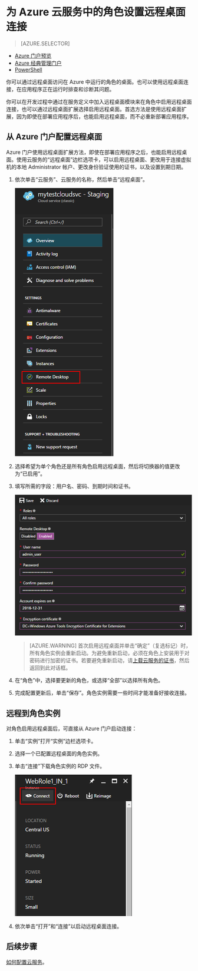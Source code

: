 <properties
    pageTitle="为 Azure 云服务中的角色启用远程桌面连接 | Azure"
    description="如何配置 Azure 云服务应用程序以允许远程桌面连接"
    services="cloud-services"
    documentationcenter=""
    author="seanmck"
    manager="timlt"
    editor="" />  

<tags
    ms.assetid="73ea1d64-1529-4d72-b58e-f6c10499e6bb"
    ms.service="cloud-services"
    ms.workload="tbd"
    ms.tgt_pltfrm="na"
    ms.devlang="na"
    ms.topic="article"
    ms.date="11/28/2016"
    wacn.date=""
    ms.author="seanmck" />  


# 为 Azure 云服务中的角色设置远程桌面连接
>[AZURE.SELECTOR]
- [Azure 门户预览](/documentation/articles/cloud-services-role-enable-remote-desktop-new-portal/)
- [Azure 经典管理门户](/documentation/articles/cloud-services-role-enable-remote-desktop/)
- [PowerShell](/documentation/articles/cloud-services-role-enable-remote-desktop-powershell/)


你可以通过远程桌面访问在 Azure 中运行的角色的桌面。也可以使用远程桌面连接，在应用程序正在运行时排查和诊断其问题。

你可以在开发过程中通过在服务定义中加入远程桌面模块来在角色中启用远程桌面连接，也可以通过远程桌面扩展选择启用远程桌面。首选方法是使用远程桌面扩展，因为即使在部署应用程序后，也能启用远程桌面，而不必重新部署应用程序。

## 从 Azure 门户配置远程桌面
Azure 门户使用远程桌面扩展方法，即使在部署应用程序之后，也能启用远程桌面。使用云服务的“远程桌面”边栏选项卡，可以启用远程桌面、更改用于连接虚拟机的本地 Administrator 帐户、更改身份验证使用的证书，以及设置到期日期。

1. 依次单击“云服务”、云服务的名称，然后单击“远程桌面”。

    ![云服务远程桌面](./media/cloud-services-role-enable-remote-desktop-new-portal/CloudServices_Remote_Desktop.png)  


2. 选择希望为单个角色还是所有角色启用远程桌面，然后将切换器的值更改为“已启用”。

3. 填写所需的字段：用户名、密码、到期时间和证书。

    ![云服务远程桌面](./media/cloud-services-role-enable-remote-desktop-new-portal/CloudServices_Remote_Desktop_Details.png)  


   > [AZURE.WARNING]
   首次启用远程桌面并单击“确定”（复选标记）时，所有角色实例会重新启动。为避免重新启动，必须在角色上安装用于对密码进行加密的证书。若要避免重新启动，请[上载云服务的证书](/documentation/articles/cloud-services-configure-ssl-certificate/#step-3-upload-a-certificate)，然后返回到此对话框。
   >
   >
3. 在“角色”中，选择要更新的角色，或选择“全部”以选择所有角色。

4. 完成配置更新后，单击“保存”。角色实例需要一些时间才能准备好接收连接。

## 远程到角色实例
对角色启用远程桌面后，可直接从 Azure 门户启动连接：

1. 单击“实例”打开“实例”边栏选项卡。
2. 选择一个已配置远程桌面的角色实例。
3. 单击“连接”下载角色实例的 RDP 文件。

    ![云服务远程桌面](./media/cloud-services-role-enable-remote-desktop-new-portal/CloudServices_Remote_Desktop_Connect.png)  


4. 依次单击“打开”和“连接”以启动远程桌面连接。

## 后续步骤

[如何配置云服务](/documentation/articles/cloud-services-how-to-configure/)。

<!---HONumber=Mooncake_1226_2016-->